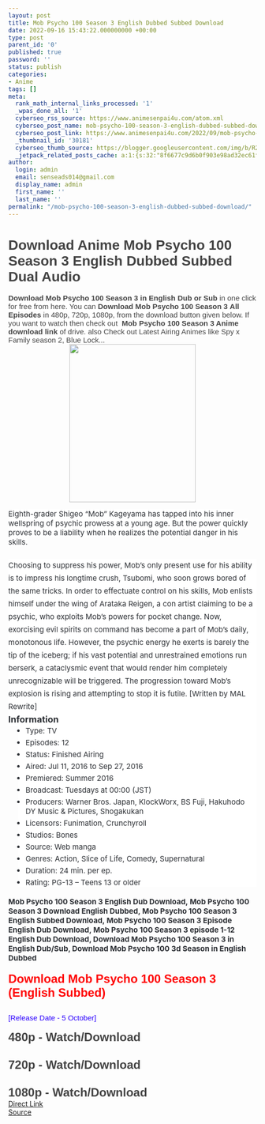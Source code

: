 ```yaml
---
layout: post
title: Mob Psycho 100 Season 3 English Dubbed Subbed Download
date: 2022-09-16 15:43:22.000000000 +00:00
type: post
parent_id: '0'
published: true
password: ''
status: publish
categories:
- Anime
tags: []
meta:
  rank_math_internal_links_processed: '1'
  _wpas_done_all: '1'
  cyberseo_rss_source: https://www.animesenpai4u.com/atom.xml
  cyberseo_post_name: mob-psycho-100-season-3-english-dubbed-subbed-download
  cyberseo_post_link: https://www.animesenpai4u.com/2022/09/mob-psycho-100-season-3-english-dubbed.html
  _thumbnail_id: '30181'
  cyberseo_thumb_source: https://blogger.googleusercontent.com/img/b/R29vZ2xl/AVvXsEi8mRsGxSFR0hCuULstkAREwUVIH1pD8JVHJhzJc4QPqZp66HYrpNviyxNjuwqa-y-tr7ifpUOnj3xn0gsIqbx1WFllHoH5EOMXDXwLZhRaxg_jsUQJzfjkO78igNAvfE6FME2ckDH1ltNHTGPdGoTc41NNyv7YTyK27OaI87Dywo1JL0nMFe6_Z7Et/s320/spiral_fish_cake-20220910-0001.jpg
  _jetpack_related_posts_cache: a:1:{s:32:"8f6677c9d6b0f903e98ad32ec61f8deb";a:2:{s:7:"expires";i:1663427330;s:7:"payload";a:3:{i:0;a:1:{s:2:"id";i:28201;}i:1;a:1:{s:2:"id";i:28203;}i:2;a:1:{s:2:"id";i:30114;}}}}
author:
  login: admin
  email: senseads014@gmail.com
  display_name: admin
  first_name: ''
  last_name: ''
permalink: "/mob-psycho-100-season-3-english-dubbed-subbed-download/"
---
```

<h1 style="text-align: left"><span style="color: #444444;font-family: arial">Download Anime Mob Psycho 100 Season 3 English Dubbed Subbed Dual Audio&nbsp;</span></h1>
<div><b style="border: 0px;color: #444444;font-family: arial;font-size: 15px;padding: 0px;vertical-align: baseline">Download Mob Psycho 100 Season 3 in English Dub or Sub</b><span style="background: 0px 0px white;border: 0px;color: #444444;font-family: arial;font-size: 15px;padding: 0px;vertical-align: baseline">&nbsp;in one click for free from here. You can&nbsp;</span><b style="border: 0px;color: #444444;font-family: arial;font-size: 15px;padding: 0px;vertical-align: baseline">Download Mob Psycho 100 Season 3&nbsp;All Episodes&nbsp;</b><span style="background: 0px 0px white;border: 0px;color: #444444;font-family: arial;font-size: 15px;padding: 0px;vertical-align: baseline">in 480p, 720p, 1080p, from the download button given below. If you want to watch then check out</span><b style="border: 0px;color: #444444;font-family: arial;font-size: 15px;padding: 0px;vertical-align: baseline">&nbsp; Mob Psycho 100 Season 3 Anime download link</b><span style="background: 0px 0px white;border: 0px;color: #444444;font-family: arial;font-size: 15px;padding: 0px;vertical-align: baseline">&nbsp;of drive. also Check out Latest Airing Animes like Spy x Family season 2, Blue Lock...</span></div>
<div class="separator" style="clear: both;text-align: center"><a href="https://blogger.googleusercontent.com/img/b/R29vZ2xl/AVvXsEi8mRsGxSFR0hCuULstkAREwUVIH1pD8JVHJhzJc4QPqZp66HYrpNviyxNjuwqa-y-tr7ifpUOnj3xn0gsIqbx1WFllHoH5EOMXDXwLZhRaxg_jsUQJzfjkO78igNAvfE6FME2ckDH1ltNHTGPdGoTc41NNyv7YTyK27OaI87Dywo1JL0nMFe6_Z7Et/s1328/spiral_fish_cake-20220910-0001.jpg" style="margin-left: 1em;margin-right: 1em"><img border="0" data-original-height="1328" data-original-width="1062" height="320" src="{{ site.baseurl }}/assets/2022/09/spiral_fish_cake-20220910-0001.jpg" width="256" /></a></div>
<p><span style="background-color: white;color: #2c2f34;, Arial, sans-serif;font-size: 15px">Eighth-grader Shigeo “Mob” Kageyama has tapped into his inner wellspring of psychic prowess at a young age. But the power quickly proves to be a liability when he realizes the potential danger in his skills.</span>
<p style="background-color: white;border: 0px;color: #2c2f34;, Arial, sans-serif;font-size: 15px;line-height: 26px;margin: 0px 0px 25px;padding: 0px"></p>
<p style="background-color: white;border: 0px;color: #2c2f34;, Arial, sans-serif;font-size: 15px;line-height: 26px;margin: 0px;padding: 0px">Choosing to suppress his power, Mob’s only present use for his ability is to impress his longtime crush, Tsubomi, who soon grows bored of the same tricks. In order to effectuate control on his skills, Mob enlists himself under the wing of Arataka Reigen, a con artist claiming to be a psychic, who exploits Mob’s powers for pocket change. Now, exorcising evil spirits on command has become a part of Mob’s daily, monotonous life. However, the psychic energy he exerts is barely the tip of the iceberg; if his vast potential and unrestrained emotions run berserk, a cataclysmic event that would render him completely unrecognizable will be triggered. The progression toward Mob’s explosion is rising and attempting to stop it is futile. [Written by MAL Rewrite]</p>
<p style="background-color: white;border: 0px;color: #2c2f34;, Arial, sans-serif;font-size: 15px;line-height: 26px;margin: 0px;padding: 0px"></p>
<p style="background-color: white;border: 0px;color: #2c2f34;, Arial, sans-serif;line-height: 26px;margin: 0px;padding: 0px"><b><span style="font-size: large">Information</span></b></p>
<p style="background-color: white;border: 0px;color: #2c2f34;, Arial, sans-serif;font-size: 15px;line-height: 26px;margin: 0px;padding: 0px"></p>
<ul style="background-color: white;border: 0px;color: #2c2f34;, Arial, sans-serif;font-size: 15px;margin: 0px 0px 20px 20px;padding: 0px 0px 0px 15px">
<li style="border: 0px;margin: 0px 0px 5px;padding: 0px">Type: TV</li>
<li style="border: 0px;margin: 0px 0px 5px;padding: 0px">Episodes: 12</li>
<li style="border: 0px;margin: 0px 0px 5px;padding: 0px">Status: Finished Airing</li>
<li style="border: 0px;margin: 0px 0px 5px;padding: 0px">Aired: Jul 11, 2016 to Sep 27, 2016</li>
<li style="border: 0px;margin: 0px 0px 5px;padding: 0px">Premiered: Summer 2016</li>
<li style="border: 0px;margin: 0px 0px 5px;padding: 0px">Broadcast: Tuesdays at 00:00 (JST)</li>
<li style="border: 0px;margin: 0px 0px 5px;padding: 0px">Producers: Warner Bros. Japan, KlockWorx, BS Fuji, Hakuhodo DY Music &amp; Pictures, Shogakukan</li>
<li style="border: 0px;margin: 0px 0px 5px;padding: 0px">Licensors: Funimation, Crunchyroll</li>
<li style="border: 0px;margin: 0px 0px 5px;padding: 0px">Studios: Bones</li>
<li style="border: 0px;margin: 0px 0px 5px;padding: 0px">Source: Web manga</li>
<li style="border: 0px;margin: 0px 0px 5px;padding: 0px">Genres: Action, Slice of Life, Comedy, Supernatural</li>
<li style="border: 0px;margin: 0px 0px 5px;padding: 0px">Duration: 24 min. per ep.</li>
<li style="border: 0px;margin: 0px 0px 5px;padding: 0px">Rating: PG-13 – Teens 13 or older</li>
</ul>
<div><span style="color: #2c2f34;font-family: -apple-system, BlinkMacSystemFont, Segoe UI, Roboto, Oxygen, Oxygen-Sans, Ubuntu, Cantarell, Helvetica Neue, Open Sans, Arial, sans-serif"><span style="font-size: 15px"><b>Mob Psycho 100 Season 3 English Dub Download,&nbsp;Mob Psycho 100 Season 3 Download English Dubbed,&nbsp;Mob Psycho 100 Season 3 English Subbed Download,&nbsp;Mob Psycho 100 Season 3 Episode English Dub Download,&nbsp;Mob Psycho 100 Season 3 episode 1-12 English Dub Download, Download&nbsp;Mob Psycho 100 Season 3 in English Dub/Sub, Download Mob Psycho 100 3d Season in English Dubbed&nbsp;</b></span></span></div>
<div><span style="color: #2c2f34;font-family: -apple-system, BlinkMacSystemFont, Segoe UI, Roboto, Oxygen, Oxygen-Sans, Ubuntu, Cantarell, Helvetica Neue, Open Sans, Arial, sans-serif"><span style="font-size: 15px"><b><br /></b></span></span></div>
<div>
<div style="border: 0px;color: #656565;font-family: Hanuman, Ruda, sans-serif;font-size: 15px;padding: 0px;vertical-align: baseline"><span style="background: 0px 0px;border: 0px;font-family: arial;padding: 0px;vertical-align: baseline"><span style="background: 0px 0px;border: 0px;font-size: x-large;padding: 0px;vertical-align: baseline"><b style="background: 0px 0px;border: 0px;padding: 0px;vertical-align: baseline"><span style="background: 0px 0px;border: 0px;padding: 0px;vertical-align: baseline"><span style="background: 0px 0px;border: 0px;color: red;padding: 0px;vertical-align: baseline">Download Mob Psycho 100 Season 3 (English Subbed)</span></span></b></span></span></div>
<div style="border: 0px;color: #444444;font-family: arial;font-size: 15px;padding: 0px;vertical-align: baseline"><span style="background: 0px 0px;border: 0px;padding: 0px;vertical-align: baseline"><span style="background: 0px 0px;border: 0px;font-size: x-large;padding: 0px;vertical-align: baseline"><b style="background: 0px 0px;border: 0px;padding: 0px;vertical-align: baseline"><span style="background: 0px 0px;border: 0px;padding: 0px;vertical-align: baseline"><br /></span></b></span></span></div>
<div style="border: 0px;color: #656565;font-family: arial;font-size: 15px;padding: 0px;vertical-align: baseline"><span style="background: 0px 0px;border: 0px;padding: 0px;vertical-align: baseline"><span style="background: 0px 0px;border: 0px;padding: 0px;vertical-align: baseline"><span style="background: 0px 0px;border: 0px;padding: 0px;vertical-align: baseline"><span style="background: 0px 0px;border: 0px;color: #2b00fe;padding: 0px;vertical-align: baseline">[Release Date - 5 October]</span></span></span></span></div>
<div style="border: 0px;color: #656565;font-family: arial;font-size: 15px;padding: 0px;vertical-align: baseline"><span style="background: 0px 0px;border: 0px;padding: 0px;vertical-align: baseline"><span style="background: 0px 0px;border: 0px;padding: 0px;vertical-align: baseline"><span style="background: 0px 0px;border: 0px;padding: 0px;vertical-align: baseline"><span style="background: 0px 0px;border: 0px;color: #2b00fe;padding: 0px;vertical-align: baseline"><br /></span></span></span></span></div>
<div style="border: 0px;color: #444444;font-family: arial;font-size: 15px;padding: 0px;vertical-align: baseline"><span style="background: 0px 0px;border: 0px;padding: 0px;vertical-align: baseline"><span style="background: 0px 0px;border: 0px;font-size: x-large;padding: 0px;vertical-align: baseline"><b style="background: 0px 0px;border: 0px;padding: 0px;vertical-align: baseline"><span style="background: 0px 0px;border: 0px;padding: 0px;vertical-align: baseline">480p - Watch/Download&nbsp;</span></b></span></span></div>
<div style="border: 0px;color: #444444;font-family: arial;font-size: 15px;padding: 0px;vertical-align: baseline"><span style="background: 0px 0px;border: 0px;padding: 0px;vertical-align: baseline"><span style="background: 0px 0px;border: 0px;font-size: x-large;padding: 0px;vertical-align: baseline"><b style="background: 0px 0px;border: 0px;padding: 0px;vertical-align: baseline"><span style="background: 0px 0px;border: 0px;padding: 0px;vertical-align: baseline"><br /></span></b></span></span></div>
<div style="border: 0px;color: #444444;font-family: arial;font-size: 15px;padding: 0px;vertical-align: baseline"></div>
<div style="border: 0px;color: #444444;font-family: arial;font-size: 15px;padding: 0px;vertical-align: baseline"><span style="background: 0px 0px;border: 0px;padding: 0px;vertical-align: baseline"><span style="background: 0px 0px;border: 0px;font-size: x-large;padding: 0px;vertical-align: baseline"><b style="background: 0px 0px;border: 0px;padding: 0px;vertical-align: baseline"><span style="background: 0px 0px;border: 0px;padding: 0px;vertical-align: baseline">720p - Watch/Download&nbsp;</span></b></span></span></div>
<div style="border: 0px;color: #444444;font-family: arial;font-size: 15px;padding: 0px;vertical-align: baseline"><span style="background: 0px 0px;border: 0px;padding: 0px;vertical-align: baseline"><span style="background: 0px 0px;border: 0px;font-size: x-large;padding: 0px;vertical-align: baseline"><b style="background: 0px 0px;border: 0px;padding: 0px;vertical-align: baseline"><span style="background: 0px 0px;border: 0px;padding: 0px;vertical-align: baseline"><br /></span></b></span></span></div>
<div style="border: 0px;color: #444444;font-family: arial;font-size: 15px;padding: 0px;vertical-align: baseline"></div>
<div style="border: 0px;color: #444444;font-family: arial;font-size: 15px;padding: 0px;vertical-align: baseline"><span style="background: 0px 0px;border: 0px;padding: 0px;vertical-align: baseline"><span style="background: 0px 0px;border: 0px;font-size: x-large;padding: 0px;vertical-align: baseline"><b style="background: 0px 0px;border: 0px;padding: 0px;vertical-align: baseline"><span style="background: 0px 0px;border: 0px;padding: 0px;vertical-align: baseline">1080p - Watch/Download</span></b></span></span></div>
</div>
<div class="divbtn"> <a href="https://handymansurrender.com/fihup8buzv?key=94550f7ce39444073321dde3b8782f97" class="btn"><i class="fa fa-download"></i> Direct Link</a> <br /><a href="https://www.animesenpai4u.com/2022/09/mob-psycho-100-season-3-english-dubbed.html">Source</a> </div>
